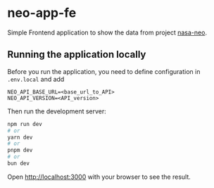 # neo-app-fe

Simple Frontend application to show the data from project [nasa-neo](https://github.com/vnizar/nasa-neo).

## Running the application locally

Before you run the application, you need to define configuration in `.env.local` and add
```
NEO_API_BASE_URL=<base_url_to_API>
NEO_API_VERSION=<API_version>
```

Then run the development server:

```bash
npm run dev
# or
yarn dev
# or
pnpm dev
# or
bun dev
```

Open [http://localhost:3000](http://localhost:3000) with your browser to see the result.

